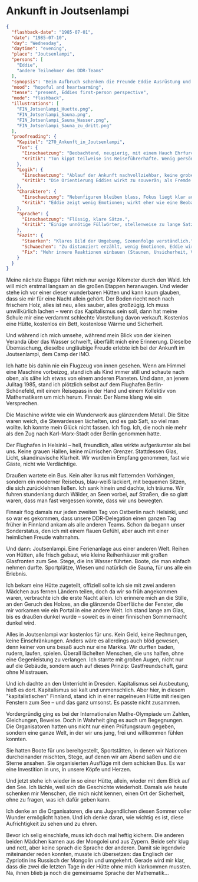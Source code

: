 # Ankunft in Joutsenlampi

```json
{
  "flashback-date": "1985-07-01",
  "date": "1985-07-10",
  "day": "Wednesday",
  "daytime": "evening",
  "place": "Joutsenlampi",
  "persons": [
    "Eddie",
    "andere Teilnehmer des DDR-Teams"
  ],
  "synopsis": "Beim Aufbruch schenken die Freunde Eddie Ausrüstung und sprechen ihr Mut zu, mit einem Ziel im Westen: Paderborn.",
  "mood": "hopeful and heartwarming",
  "tense": "present, Eddies first-person perspective",
  "mode": "flashback",
  "illustrations": [
    "FIN_Jotsenlampi_Huette.png",
    "FIN_Jotsenlampi_Sauna.png",
    "FIN_Jotsenlampi_Sauna_Wasser.png",
    "FIN_Jotsenlampi_Sauna_zu_dritt.png"
  ],
  "proofreading": {
    "Kapitel": "270_Ankunft_in_Joutsenlampi",
    "Ton": {
      "Einschaetzung": "Beobachtend, neugierig, mit einem Hauch Ehrfurcht. Eddie beschreibt die Ankunft recht nüchtern.",
      "Kritik": "Ton kippt teilweise ins Reiseführerhafte. Wenig persönliche Färbung, mehr Beschreibung als innere Beteiligung."
    },
    "Logik": {
      "Einschaetzung": "Ablauf der Ankunft nachvollziehbar, keine groben Logikfehler.",
      "Kritik": "Die Orientierung Eddies wirkt zu souverän; als Fremde könnte sie stärker stolpern oder zweifeln."
    },
    "Charaktere": {
      "Einschaetzung": "Nebenfiguren bleiben blass, Fokus liegt klar auf Eddie.",
      "Kritik": "Eddie zeigt wenig Emotionen; wirkt eher wie eine Beobachterin als wie eine Jugendliche im Ausnahmezustand."
    },
    "Sprache": {
      "Einschaetzung": "Flüssig, klare Sätze.",
      "Kritik": "Einige unnötige Füllwörter, stellenweise zu lange Satzketten. Direkte Rede wirkt etwas gestelzt."
    },
    "Fazit": {
      "Staerken": "Klares Bild der Umgebung, Szenenfolge verständlich.",
      "Schwaechen": "Zu distanziert erzählt, wenig Emotionen, Eddie wirkt zu reif.",
      "Fix": "Mehr innere Reaktionen einbauen (Staunen, Unsicherheit, Vergleiche), jugendliche Farbe stärken, Sprache straffen."
    }
  }
}
```

Meine nächste Etappe führt mich nur wenige Kilometer durch den Wald. Ich will
mich erstmal langsam an die großen Etappen heranwagen. Und wieder stehe ich vor
einer dieser wunderbaren Hütten und kann kaum glauben, dass sie mir für eine
Nacht allein gehört. Der Boden riecht noch nach frischem Holz, alles ist neu,
alles sauber, alles großzügig. Ich muss unwillkürlich lachen – wenn das
Kapitalismus sein soll, dann hat meine Schule mir eine verdammt schlechte
Vorstellung davon verkauft. Kostenlos eine Hütte, kostenlos ein Bett, kostenlose
Wärme und Sicherheit.

Und während ich mich umsehe, während mein Blick von der kleinen Veranda über das
Wasser schweift, überfällt mich eine Erinnerung. Dieselbe Überraschung, dieselbe
ungläubige Freude erlebte ich bei der Ankunft im Joutsenlampi, dem Camp der IMO.

Ich hatte bis dahin nie ein Flugzeug von innen gesehen. Wenn am Himmel eine
Maschine vorbeizog, stand ich als Kind immer still und schaute nach oben, als
sähe ich etwas von einem anderen Planeten. Und dann, an jenem Julitag 1985,
stand ich plötzlich selbst auf dem Flughafen Berlin-Schönefeld, mit einem
Reisepass in der Hand und einem Kollektiv von Mathematikern um mich herum.
Finnair. Der Name klang wie ein Versprechen.

Die Maschine wirkte wie ein Wunderwerk aus glänzendem Metall. Die Sitze waren
weich, die Stewardessen lächelten, und es gab Saft, so viel man wollte. Ich
konnte mein Glück nicht fassen. Ich flog. Ich, die noch nie mehr als den Zug
nach Karl-Marx-Stadt oder Berlin genommen hatte.

Der Flughafen in Helsinki – hell, freundlich, alles wirkte aufgeräumter als bei
uns. Keine grauen Hallen, keine mürrischen Grenzer. Stattdessen Glas, Licht,
skandinavische Klarheit. Wir wurden in Empfang genommen, fast wie Gäste, nicht
wie Verdächtige.

Draußen wartete ein Bus. Kein alter Ikarus mit flatternden Vorhängen, sondern
ein moderner Reisebus, blau-weiß lackiert, mit bequemen Sitzen, die sich
zurücklehnen ließen. Ich sank hinein und dachte, ich träume. Wir fuhren
stundenlang durch Wälder, an Seen vorbei, auf Straßen, die so glatt waren, dass
man fast vergessen konnte, dass wir uns bewegten.

Finnair flog damals nur jeden zweiten Tag von Ostberlin nach Helsinki, und so
war es gekommen, dass unsere DDR-Delegation einen ganzen Tag früher in Finnland
ankam als alle anderen Teams. Schon da begann unser Sonderstatus, den ich mit
einem flauen Gefühl, aber auch mit einer heimlichen Freude wahrnahm.

Und dann: Joutsenlampi. Eine Ferienanlage aus einer anderen Welt. Reihen von
Hütten, alle frisch gebaut, wie kleine Reihenhäuser mit großen Glasfronten zum
See. Stege, die ins Wasser führten. Boote, die man einfach nehmen durfte.
Sportplätze, Wiesen und natürlich die Sauna, für uns alle ein Erlebnis.

Ich bekam eine Hütte zugeteilt, offiziell sollte ich sie mit zwei anderen
Mädchen aus fernen Ländern teilen, doch da wir so früh angekommen waren,
verbrachte ich die erste Nacht allein. Ich erinnere mich an die Stille, an den
Geruch des Holzes, an die glänzende Oberfläche der Fenster, die mir vorkamen wie
ein Portal in eine andere Welt. Ich stand lange am Glas, bis es draußen dunkel
wurde – soweit es in einer finnischen Sommernacht dunkel wird.

Alles in Joutsenlampi war kostenlos für uns. Kein Geld, keine Rechnungen, keine
Einschränkungen. Anders wäre es allerdings auch blöd gewesen, denn keiner von
uns besaß auch nur eine Markka. Wir durften baden, rudern, laufen, spielen.
Überall lächelten Menschen, die uns halfen, ohne eine Gegenleistung zu
verlangen. Ich starrte mit großen Augen, nicht nur auf die Gebäude, sondern auch
auf dieses Prinzip: Gastfreundschaft, ganz ohne Misstrauen.

Und ich dachte an den Unterricht in Dresden. Kapitalismus sei Ausbeutung, hieß
es dort. Kapitalismus sei kalt und unmenschlich. Aber hier, in diesem
"kapitalistischen" Finnland, stand ich in einer nagelneuen Hütte mit riesigen
Fenstern zum See – und das ganz umsonst. Es passte nicht zusammen.

Vordergründig ging es bei der Internationalen Mathe-Olympiade um Zahlen,
Gleichungen, Beweise. Doch in Wahrheit ging es auch um Begegnungen. Die
Organisatoren hatten uns nicht nur einen Prüfungsraum gegeben, sondern eine
ganze Welt, in der wir uns jung, frei und willkommen fühlen konnten.

Sie hatten Boote für uns bereitgestellt, Sportstätten, in denen wir Nationen
durcheinander mischten, Stege, auf denen wir am Abend saßen und die Sterne
ansahen. Sie organisierten Ausflüge mit dem schicken Bus. Es war eine
Investition in uns, in unsere Köpfe und Herzen.

Und jetzt stehe ich wieder in so einer Hütte, allein, wieder mit dem Blick auf
den See. Ich lächle, weil sich die Geschichte wiederholt. Damals wie heute
schenken mir Menschen, die mich nicht kennen, einen Ort der Sicherheit, ohne zu
fragen, was ich dafür geben kann.

Ich denke an die Organisatoren, die uns Jugendlichen diesen Sommer voller Wunder
ermöglicht haben. Und ich denke daran, wie wichtig es ist, diese Aufrichtigkeit
zu sehen und zu ehren.

Bevor ich selig einschlafe, muss ich doch mal heftig kichern. Die anderen beiden
Mädchen kamen aus der Mongolei und aus Zypern. Beide sehr klug und nett, aber
keine sprach die Sprache der anderen. Damit sie irgendwie miteinander reden
konnten, musste ich übersetzen: das Englisch der Zypriotin ins Russisch der
Mongolin und umgekehrt. Gerade wird mir klar, dass die zwei die letzten Tage in
der Hütte ohne mich klarkommen mussten. Na, ihnen blieb ja noch die gemeinsame
Sprache der Mathematik...
